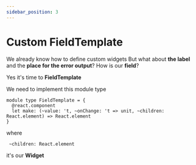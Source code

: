 ```yaml
---
sidebar_position: 3
---
```


# Custom FieldTemplate

We already know how to define custom widgets
But what about **the label** and the **place for the error output**? How is our **field**?

Yes it's time to **FieldTemplate**

We need to implement this module type

```reason
module type FieldTemplate = {
  @react.component
  let make: (~value: 't, ~onChange: 't => unit, ~children: React.element) => React.element
}
```

where 

```reason
 ~children: React.element
```

it's our **Widget**

